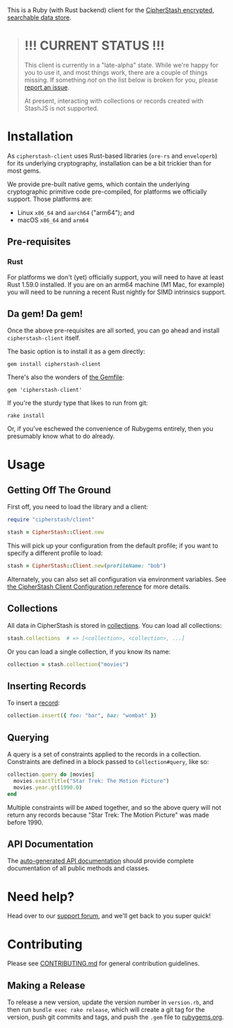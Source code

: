 This is a Ruby (with Rust backend) client for the [CipherStash encrypted, searchable data store](https://cipherstash.com).

> # !!! CURRENT STATUS !!!
>
> This client is currently in a "late-alpha" state.
> While we're happy for you to use it, and most things work, there are a couple of things missing.
> If something *not* on the list below is broken for you, please [report an issue](https://github.com/cipherstash/ruby-client/issues).
>
> At present, interacting with collections or records created with StashJS is not supported.


# Installation

As `cipherstash-client` uses Rust-based libraries (`ore-rs` and `enveloperb`) for its underlying cryptography, installation can be a bit trickier than for most gems.

We provide pre-built native gems, which contain the underlying cryptographic primitive code pre-compiled, for platforms we officially support.
Those platforms are:

* Linux `x86_64` and `aarch64` ("arm64"); and
* macOS `x86_64` and `arm64`


## Pre-requisites

### Rust

For platforms we don't (yet) officially support, you will need to have at least Rust 1.59.0 installed.
If you are on an arm64 machine (M1 Mac, for example) you will need to be running a recent Rust nightly for SIMD intrinsics support.


## Da gem!  Da gem!

Once the above pre-requisites are all sorted, you can go ahead and install `cipherstash-client` itself.

The basic option is to install it as a gem directly:

    gem install cipherstash-client

There's also the wonders of [the Gemfile](http://bundler.io):

    gem 'cipherstash-client'

If you're the sturdy type that likes to run from git:

    rake install

Or, if you've eschewed the convenience of Rubygems entirely, then you
presumably know what to do already.


# Usage

## Getting Off The Ground

First off, you need to load the library and a client:

```ruby
require "cipherstash/client"

stash = CipherStash::Client.new
```

This will pick up your configuration from the default profile; if you want to specify a different profile to load:

```ruby
stash = CipherStash::Client.new(profileName: "bob")
```

Alternately, you can also set all configuration via environment variables.
See [the CipherStash Client Configuration reference](https://docs.cipherstash.com/reference/client-configuration.html) for more details.


## Collections

All data in CipherStash is stored in [collections](https://docs.cipherstash.com/reference/glossary.html#collection).
You can load all collections:


```ruby
stash.collections  # => [<collection>, <collection>, ...]
```

Or you can load a single collection, if you know its name:

```ruby
collection = stash.collection("movies")
```


## Inserting Records

To insert a [record](https://docs.cipherstash.com/reference/glossary.html#record):

```ruby
collection.insert({ foo: "bar", baz: "wombat" })
```


## Querying

A query is a set of constraints applied to the records in a collection.
Constraints are defined in a block passed to `Collection#query`, like so:

```ruby
collection.query do |movies|
  movies.exactTitle("Star Trek: The Motion Picture")
  movies.year.gt(1990.0)
end
```

Multiple constraints will be `AND`ed together, and so the above query will not return any records because "Star Trek: The Motion Picture" was made before 1990.


## API Documentation

The [auto-generated API documentation](https://rubydoc.info/gems/cipherstash-client) should provide complete documentation of all public methods and classes.


# Need help?

Head over to our [support forum](https://discuss.cipherstash.com/), and we'll get back to you super quick!


# Contributing

Please see [CONTRIBUTING.md](CONTRIBUTING.md) for general contribution guidelines.


## Making a Release

To release a new version, update the version number in `version.rb`, and then run `bundle exec rake release`, which will create a git tag for the version, push git commits and tags, and push the `.gem` file to [rubygems.org](https://rubygems.org).
